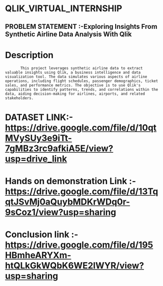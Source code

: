 # QLIK_VIRTUAL_INTERNSHIP
## PROBLEM STATEMENT :-Exploring Insights From Synthetic Airline Data Analysis With Qlik
# Description 
           This project leverages synthetic airline data to extract valuable insights using Qlik, a business intelligence and data visualization tool. The data simulates various aspects of airline operations, including flight schedules, passenger demographics, ticket sales, and performance metrics. The objective is to use Qlik's capabilities to identify patterns, trends, and correlations within the data, aiding decision-making for airlines, airports, and related stakeholders.
           
# DATASET LINK:-https://drive.google.com/file/d/10qtMVySUy3e9iTt-7gMBz3rc9afkiA5E/view?usp=drive_link

# Hands on demonstration Link :-https://drive.google.com/file/d/13TqqtJSvMj0aQuybMDKrWDq0r-9sCoz1/view?usp=sharing

# Conclusion link :-https://drive.google.com/file/d/195HBmheARYXm-htQLkGkWQbK6WE2lWYR/view?usp=sharing
